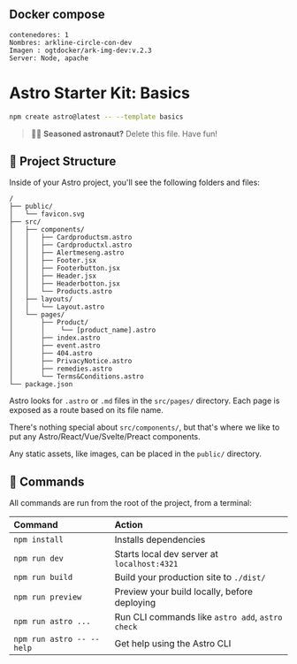 ## Docker compose 
    contenedores: 1
    Nombres: arkline-circle-con-dev
    Imagen : ogtdocker/ark-img-dev:v.2.3
    Server: Node, apache

# Astro Starter Kit: Basics

```sh
npm create astro@latest -- --template basics
```

> 🧑‍🚀 **Seasoned astronaut?** Delete this file. Have fun!

## 🚀 Project Structure

Inside of your Astro project, you'll see the following folders and files:

```text
/
├── public/
│   └── favicon.svg
├── src/
│   ├── components/
│   │   ├── Cardproductsm.astro
│   │   ├── Cardproductxl.astro
│   │   ├── Alertmeseng.astro
│   │   ├── Footer.jsx
│   │   ├── Footerbutton.jsx
│   │   ├── Header.jsx
│   │   ├── Headerbotton.jsx
│   │   └── Products.astro
│   ├── layouts/
│   │   └── Layout.astro
│   └── pages/
│       ├── Product/
│       │    └── [product_name].astro
│       ├── index.astro
│       ├── event.astro
│       ├── 404.astro
│       ├── PrivacyNotice.astro
│       ├── remedies.astro
│       └── Terms&Conditions.astro
└── package.json
```


Astro looks for `.astro` or `.md` files in the `src/pages/` directory. Each page is exposed as a route based on its file name.

There's nothing special about `src/components/`, but that's where we like to put any Astro/React/Vue/Svelte/Preact components.

Any static assets, like images, can be placed in the `public/` directory.

## 🧞 Commands

All commands are run from the root of the project, from a terminal:

| Command                   | Action                                           |
| :------------------------ | :----------------------------------------------- |
| `npm install`             | Installs dependencies                            |
| `npm run dev`             | Starts local dev server at `localhost:4321`      |
| `npm run build`           | Build your production site to `./dist/`          |
| `npm run preview`         | Preview your build locally, before deploying     |
| `npm run astro ...`       | Run CLI commands like `astro add`, `astro check` |
| `npm run astro -- --help` | Get help using the Astro CLI                     |
